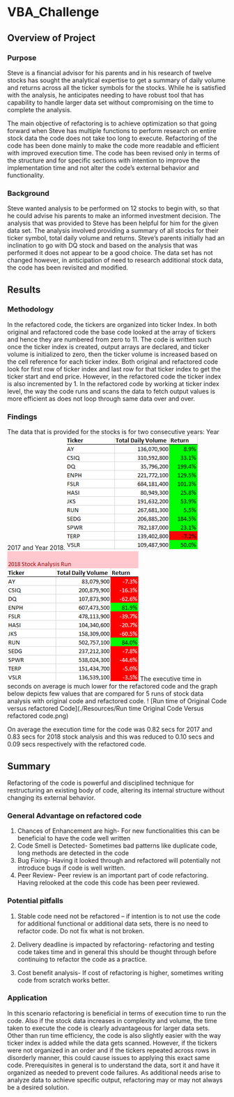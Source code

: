 # VBA_Challenge


## Overview of Project

### Purpose 
Steve is a financial advisor for his parents and in his research of twelve stocks has sought the analytical expertise to get a summary of daily volume and returns across all the ticker symbols for the stocks. While he is satisfied with the analysis, he anticipates needing to have robust tool that has capability to handle larger data set without compromising on the time to complete the analysis. 

The main objective of refactoring is to achieve optimization so that going forward when Steve has multiple functions to perform research on entire stock data the code does not take too long to execute. 
 Refactoring of the code has been done mainly to make the code more readable and efficient with improved execution time. The code has been revised only in terms of the structure and for specific sections with intention to improve the implementation time and not alter the code’s external behavior and functionality. 

### Background

Steve wanted analysis to be performed on 12 stocks to begin with, so that he could advise his parents to make an informed investment decision. The analysis that was provided to Steve has been helpful for him for the given data set. The analysis involved providing a summary of all stocks for their ticker symbol, total daily volume and returns. Steve’s parents initially had an inclination to go with DQ stock and based on the analysis that was performed it does not appear to be a good choice. The data set has not changed however, in anticipation of need to research additional stock data, the code has been revisited and modified. 
 
## Results

### Methodology
In the refactored code, the tickers are organized into ticker Index. In both original and refactored code the base code looked at the array of tickers and hence they are numbered from zero to 11. The code is written such once the ticker index is created, output arrays are declared, and ticker volume is initialized to zero, then the ticker volume is increased based on the cell reference for each ticker index. 
Both original and refactored code look for first row of ticker index and last row for that ticker index to get the ticker start and end price. However, in the refactored code the ticker index is also incremented by 1. In the refactored code by working at ticker index level, the way the code runs and scans the data to fetch output values is more efficient as does not loop through same data over and over.

### Findings
The data that is provided for the stocks is for two consecutive years: Year 2017 and Year 2018. 
![This is data for 2017 stock analysis](./Resources/2017_stock_analysis.png)
![This is data for 2018 stock analysis](./Resources/2018_Stock_Analysis.png)
The executive time in seconds on average is much lower for the refactored code and the graph below depicts few values that are compared for 5 runs of stock data analysis with original code and refactored code. 
! [Run time of Original Code versus refactored Code](./Resources/Run time Original Code Versus refactored code.png)

On average the execution time for the code was 0.82 secs for 2017 and 0.83 secs for 2018 stock analysis and this was reduced to 0.10 secs and 0.09 secs respectively with the refactored code. 

## Summary

Refactoring of the code is powerful and disciplined technique for restructuring an existing body of code, altering its internal structure without changing its external behavior. 

### General Advantage on refactored code
1. Chances of Enhancement are high- For new functionalities this can be beneficial to have the code well written
2. Code Smell is Detected- Sometimes bad patterns like duplicate code, long methods are detected in the code
3. Bug Fixing- Having it looked through and refactored will potentially not introduce bugs if code is well written. 
4. Peer Review- Peer review is an important part of code refactoring. Having relooked at the code this code has been peer reviewed.

### Potential pitfalls

1. Stable code need not be refactored – if intention is to not use the code for additional functional or additional data sets, there is no need to refactor code. Do not fix what is not broken. 

2. Delivery deadline is impacted by refactoring- refactoring and testing code takes time and in general this should be thought through before continuing to refactor the code as a practice. 

3. Cost benefit analysis- If cost of refactoring is higher, sometimes writing code from scratch works better. 

### Application 

In this scenario refactoring is beneficial in terms of execution time to run the code. Also if the stock data increases in complexity and volume, the time taken to execute the code is clearly advantageous for larger data sets. Other than run time efficiency, the code is also slightly easier with the way ticker index is added while the data gets scanned. 
However, if the tickers were not organized in an order and if the tickers repeated across rows in disorderly manner, this could cause issues to applying this exact same code. Prerequisites in general is to understand the data, sort it and have it organized as needed to prevent code failures. As additional needs arise to analyze data to achieve specific output, refactoring may or may not always be a desired solution. 
